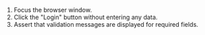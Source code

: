 1. Focus the browser window.
2. Click the "Login" button without entering any data.
3. Assert that validation messages are displayed for required fields.